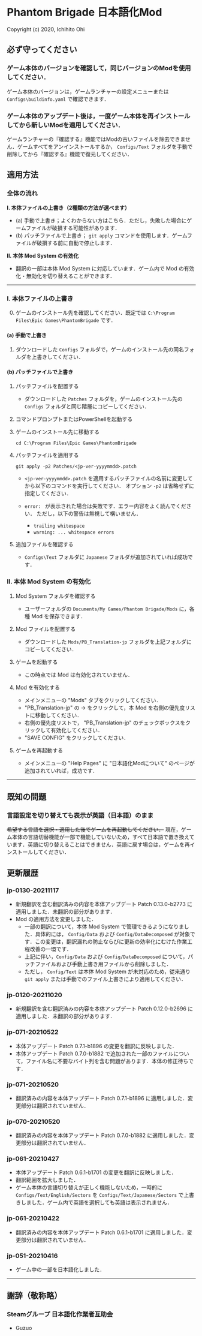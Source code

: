 # Phantom Brigade 日本語化Mod

Copyright (c) 2020, Ichihito Ohi

## 必ず守ってください
### ゲーム本体のバージョンを確認して，同じバージョンのModを使用してください．
ゲーム本体のバージョンは，ゲームランチャーの設定メニューまたは `Configs\buildinfo.yaml` で確認できます．

### ゲーム本体のアップデート後は，一度ゲーム本体を再インストールしてから新しいModを適用してください．
ゲームランチャーの『確認する』機能ではModの古いファイルを除去できません．ゲームすべてをアンインストールするか， `Configs/Text` フォルダを手動で削除してから『確認する』機能で復元してください．


## 適用方法
### 全体の流れ
**I. 本体ファイルの上書き（2種類の方法が選べます）**
- (a) 手動で上書き；よくわからない方はこちら．ただし，失敗した場合にゲームファイルが破損する可能性があります．
- (b) パッチファイルで上書き； `git apply` コマンドを使用します．ゲームファイルが破損する前に自動で停止します．

**II. 本体 Mod System の有効化**
- 翻訳の一部は本体 Mod System に対応しています．ゲーム内で Mod の有効化・無効化を切り替えることができます．

---
### I. 本体ファイルの上書き
0. ゲームのインストール先を確認してください．既定では `C:\Program Files\Epic Games\PhantomBrigade` です．
#### (a) 手動で上書き
1. ダウンロードした `Configs` フォルダで，ゲームのインストール先の同名フォルダを上書きしてください．

#### (b) パッチファイルで上書き
1. パッチファイルを配置する
    - ダウンロードした `Patches` フォルダを，ゲームのインストール先の `Configs` フォルダと同じ階層にコピーしてください．

1. コマンドプロンプトまたはPowerShellを起動する

1. ゲームのインストール先に移動する
    ```Batchfile
    cd C:\Program Files\Epic Games\PhantomBrigade
    ```

1. パッチファイルを適用する
    ```Batchfile
    git apply -p2 Patches/<jp-ver-yyyymmdd>.patch
    ```

    - `<jp-ver-yyyymmdd>.patch` を適用するパッチファイルの名前に変更してから以下のコマンドを実行してください．
    オプション `-p2` は省略せずに指定してください．

    - `error: ` が表示された場合は失敗です．エラー内容をよく読んでください．
    ただし，以下の警告は無視して構いません．
        - `trailing whitespace`
        - `warning: ... whitespace errors`

1. 追加ファイルを確認する
    - `Configs\Text` フォルダに `Japanese` フォルダが追加されていれば成功です．

### II. 本体 Mod System の有効化
1. Mod System フォルダを確認する
    - ユーザーフォルダの `Documents/My Games/Phantom Brigade/Mods` に，各種 Mod を保存できます．

1. Mod ファイルを配置する
    - ダウンロードした `Mods/PB_Translation-jp` フォルダを上記フォルダにコピーしてください．

1. ゲームを起動する
    - この時点では Mod は有効化されていません．

1. Mod を有効化する
    - メインメニューの "Mods" タブをクリックしてください．
    - "PB_Translation-jp" の -> をクリックして，本 Mod を右側の優先度リストに移動してください．
    - 右側の優先度リストで， "PB_Translation-jp" のチェックボックスをクリックして有効化してください．
    - "SAVE CONFIG" をクリックしてください．

1. ゲームを再起動する
    - メインメニューの "Help Pages" に "日本語化Modについて" のページが追加されていれば，成功です．

---
## 既知の問題
### 言語設定を切り替えても表示が英語（日本語）のまま
~~希望する言語を選択・適用した後でゲームを再起動してください．~~ 現在，ゲーム本体の言語切替機能が一部で機能していないため，すべて日本語で置き換えています．英語に切り替えることはできません．英語に戻す場合は，ゲームを再インストールしてください．


## 更新履歴
### jp-0130-20211117
- 新規翻訳を含む翻訳済みの内容を本体アップデート Patch 0.13.0-b2773 に適用しました．未翻訳の部分があります．
- Mod の適用方法を変更しました．
    - 一部の翻訳について，本体 Mod System で管理できるようになりました．具体的には， `Config/Data` および `Config/DataDecomposed` が対象です．この変更は，翻訳漏れの防止ならびに更新の効率化にむけた作業工程改善の一環です．
    - 上記に伴い，`Config/Data` および `Config/DataDecomposed` について，パッチファイルおよび手動上書き用ファイルから削除しました．
    - ただし， `Config/Text` は本体 Mod System が未対応のため，従来通り `git apply` または手動でのファイル上書きにより適用してください．
### jp-0120-20211020
- 新規翻訳を含む翻訳済みの内容を本体アップデート Patch 0.12.0-b2696 に適用しました．未翻訳の部分があります．
### jp-071-20210522
- 本体アップデート Patch 0.7.1-b1896 の変更を翻訳に反映しました．
- 本体アップデート Patch 0.7.0-b1882 で追加された一部のファイルについて，ファイル名に不要なバイト列を含む問題があります．本体の修正待ちです．
### jp-071-20210520
- 翻訳済みの内容を本体アップデート Patch 0.7.1-b1896 に適用しました．変更部分は翻訳されていません．
### jp-070-20210520
- 翻訳済みの内容を本体アップデート Patch 0.7.0-b1882 に適用しました．変更部分は翻訳されていません．
### jp-061-20210427
- 本体アップデート Patch 0.6.1-b1701 の変更を翻訳に反映しました．
- 翻訳範囲を拡大しました．
- ゲーム本体の言語切り替えが正しく機能しないため，一時的に `Configs/Text/English/Sectors` を `Configs/Text/Japanese/Sectors` で上書きしました．ゲーム内で英語を選択しても英語は表示されません．
### jp-061-20210422
- 翻訳済みの内容を本体アップデート Patch 0.6.1-b1701 に適用しました．変更部分は翻訳されていません．
### jp-051-20210416
- ゲーム中の一部を日本語化しました．

---
## 謝辞（敬称略）
### Steamグループ 日本語化作業者互助会
- Guzuo
